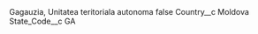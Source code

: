 <?xml version="1.0" encoding="UTF-8"?>
<CustomMetadata xmlns="http://soap.sforce.com/2006/04/metadata" xmlns:xsi="http://www.w3.org/2001/XMLSchema-instance" xmlns:xsd="http://www.w3.org/2001/XMLSchema">
    <label>Gagauzia, Unitatea teritoriala autonoma</label>
    <protected>false</protected>
    <values>
        <field>Country__c</field>
        <value xsi:type="xsd:string">Moldova</value>
    </values>
    <values>
        <field>State_Code__c</field>
        <value xsi:type="xsd:string">GA</value>
    </values>
</CustomMetadata>
